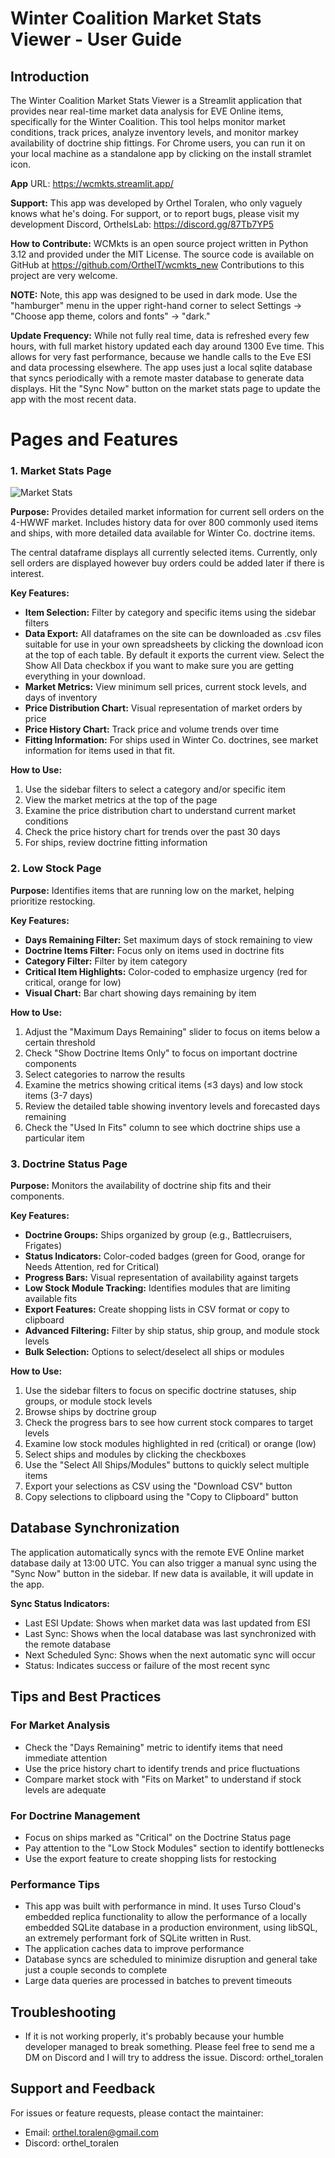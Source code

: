# Winter Coalition Market Stats Viewer - User Guide

## Introduction
The Winter Coalition Market Stats Viewer is a Streamlit application that provides near real-time market data analysis for EVE Online items, specifically for the Winter Coalition. This tool helps monitor market conditions, track prices, analyze inventory levels, and monitor markey availability of doctrine ship fittings. For Chrome users, you can run it on your local machine as a standalone app by clicking on the install stramlet icon. 

**App** URL: https://wcmkts.streamlit.app/

**Support:** This app was developed by Orthel Toralen, who only vaguely knows what he's doing. For support, or to report bugs, please visit my development Discord, OrthelsLab: https://discord.gg/87Tb7YP5 

**How to Contribute:** WCMkts is an open source project written in Python 3.12 and provided under the MIT License. The source code is available on GitHub at https://github.com/OrthelT/wcmkts_new Contributions to this project are very welcome. 

**NOTE:** Note, this app was designed to be used in dark mode. Use the "hamburger" menu in the upper right-hand corner to select Settings -> "Choose app theme, colors and fonts" -> "dark."

**Update Frequency:** While not fully real time, data is refreshed every few hours, with full market history updated each day around 1300 Eve time. This allows for very fast performance, because we handle calls to the Eve ESI and data processing elsewhere. The app uses just a local sqlite database that syncs periodically with a remote master database to generate data displays. Hit the "Sync Now" button on the market stats page to update the app with the most recent data.  

# Pages and Features

### 1. Market Stats Page
![Market Stats](images/wclogo.png)

**Purpose:** Provides detailed market information for current sell orders on the 4-HWWF market. Includes history data for over 800 commonly used items and ships, with more detailed data available for Winter Co. doctrine items.

The central dataframe displays all currently selected items. Currently, only sell orders are displayed however buy orders could be added later if there is interest.

**Key Features:**
- **Item Selection:** Filter by category and specific items using the sidebar filters
- **Data Export:** All dataframes on the site can be downloaded as .csv files suitable for use in your own spreadsheets by clicking the download icon at the top of each table. By default it exports the current view. Select the Show All Data checkbox if you want to make sure you are getting everything in your download. 
- **Market Metrics:** View minimum sell prices, current stock levels, and days of inventory
- **Price Distribution Chart:** Visual representation of market orders by price
- **Price History Chart:** Track price and volume trends over time
- **Fitting Information:** For ships used in Winter Co. doctrines, see market information for items used in that fit. 

**How to Use:**
1. Use the sidebar filters to select a category and/or specific item
2. View the market metrics at the top of the page
3. Examine the price distribution chart to understand current market conditions
4. Check the price history chart for trends over the past 30 days
5. For ships, review doctrine fitting information

### 2. Low Stock Page
**Purpose:** Identifies items that are running low on the market, helping prioritize restocking.

**Key Features:**
- **Days Remaining Filter:** Set maximum days of stock remaining to view
- **Doctrine Items Filter:** Focus only on items used in doctrine fits
- **Category Filter:** Filter by item category
- **Critical Item Highlights:** Color-coded to emphasize urgency (red for critical, orange for low)
- **Visual Chart:** Bar chart showing days remaining by item

**How to Use:**
1. Adjust the "Maximum Days Remaining" slider to focus on items below a certain threshold
2. Check "Show Doctrine Items Only" to focus on important doctrine components
3. Select categories to narrow the results
4. Examine the metrics showing critical items (≤3 days) and low stock items (3-7 days)
5. Review the detailed table showing inventory levels and forecasted days remaining
6. Check the "Used In Fits" column to see which doctrine ships use a particular item

### 3. Doctrine Status Page
**Purpose:** Monitors the availability of doctrine ship fits and their components.

**Key Features:**
- **Doctrine Groups:** Ships organized by group (e.g., Battlecruisers, Frigates)
- **Status Indicators:** Color-coded badges (green for Good, orange for Needs Attention, red for Critical)
- **Progress Bars:** Visual representation of availability against targets
- **Low Stock Module Tracking:** Identifies modules that are limiting available fits
- **Export Features:** Create shopping lists in CSV format or copy to clipboard
- **Advanced Filtering:** Filter by ship status, ship group, and module stock levels
- **Bulk Selection:** Options to select/deselect all ships or modules

**How to Use:**
1. Use the sidebar filters to focus on specific doctrine statuses, ship groups, or module stock levels
2. Browse ships by doctrine group
3. Check the progress bars to see how current stock compares to target levels
4. Examine low stock modules highlighted in red (critical) or orange (low)
5. Select ships and modules by clicking the checkboxes
6. Use the "Select All Ships/Modules" buttons to quickly select multiple items
7. Export your selections as CSV using the "Download CSV" button
8. Copy selections to clipboard using the "Copy to Clipboard" button

## Database Synchronization

The application automatically syncs with the remote EVE Online market database daily at 13:00 UTC. You can also trigger a manual sync using the "Sync Now" button in the sidebar. If new data is available, it will update in the app. 

**Sync Status Indicators:**
- Last ESI Update: Shows when market data was last updated from ESI
- Last Sync: Shows when the local database was last synchronized with the remote database
- Next Scheduled Sync: Shows when the next automatic sync will occur
- Status: Indicates success or failure of the most recent sync

## Tips and Best Practices

### For Market Analysis
- Check the "Days Remaining" metric to identify items that need immediate attention
- Use the price history chart to identify trends and price fluctuations
- Compare market stock with "Fits on Market" to understand if stock levels are adequate

### For Doctrine Management
- Focus on ships marked as "Critical" on the Doctrine Status page
- Pay attention to the "Low Stock Modules" section to identify bottlenecks
- Use the export feature to create shopping lists for restocking

### Performance Tips
- This app was built with performance in mind. It uses Turso Cloud's embedded replica functionality to allow the performance of a locally embedded SQLite database in a production environment, using libSQL, an extremely performant fork of SQLite written in Rust. 
- The application caches data to improve performance
- Database syncs are scheduled to minimize disruption and general take just a couple seconds to complete
- Large data queries are processed in batches to prevent timeouts

## Troubleshooting

- If it is not working properly, it's probably because your humble developer managed to break something. Please feel free to send me a DM on Discord and I will try to address the issue. Discord: orthel_toralen

## Support and Feedback

For issues or feature requests, please contact the maintainer:
- Email: orthel.toralen@gmail.com
- Discord: orthel_toralen
